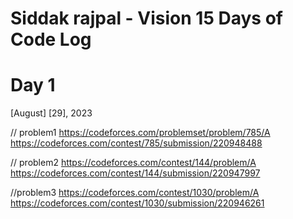 # Siddak rajpal - Vision 15 Days of Code Log 

# Day 1
[August] [29], 2023

// problem1
https://codeforces.com/problemset/problem/785/A 
https://codeforces.com/contest/785/submission/220948488

// problem2
https://codeforces.com/contest/144/problem/A
https://codeforces.com/contest/144/submission/220947997 

//problem3
https://codeforces.com/contest/1030/problem/A
https://codeforces.com/contest/1030/submission/220946261

